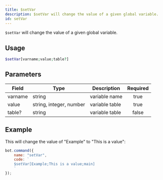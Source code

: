 ```yaml
---
title: $setVar
description: $setVar will change the value of a given global variable.
id: setVar
---
```


`$setVar` will change the value of a given global variable.

## Usage

```php
$setVar[varname;value;table?]
```

## Parameters

| Field   | Type                    | Description    | Required |
|---------|-------------------------|----------------|:--------:|
| varname | string                  | variable name  |   true   |
| value   | string, integer, number | variable table |   true   |
| table?  | string                  | variable table |  false   |

## Example

This will change the value of "Example" to "This is a value":

```javascript
bot.command({
    name: "setVar",
    code: `
    $setVar[Example;This is a value;main]
    `
});
```